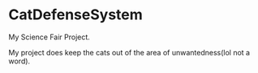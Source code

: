 # CatDefenseSystem
My Science Fair Project.

My project does keep the cats out of the area of unwantedness(lol not a word).
